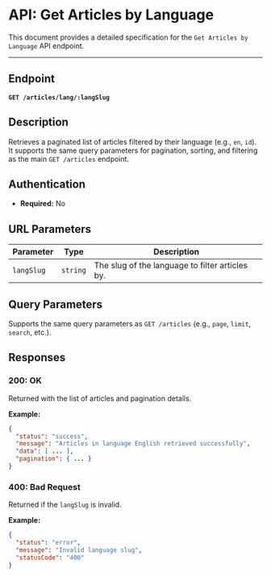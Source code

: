 
# API: Get Articles by Language

This document provides a detailed specification for the `Get Articles by Language` API endpoint.

---

## Endpoint

**`GET /articles/lang/:langSlug`**

## Description

Retrieves a paginated list of articles filtered by their language (e.g., `en`, `id`). It supports the same query parameters for pagination, sorting, and filtering as the main `GET /articles` endpoint.

## Authentication

- **Required:** No

## URL Parameters

| Parameter  | Type     | Description                                        |
|------------|----------|----------------------------------------------------|
| `langSlug` | `string` | The slug of the language to filter articles by.    |

## Query Parameters

Supports the same query parameters as `GET /articles` (e.g., `page`, `limit`, `search`, etc.).

## Responses

### 200: OK

Returned with the list of articles and pagination details.

**Example:**
```json
{
  "status": "success",
  "message": "Articles in language English retrieved successfully",
  "data": [ ... ],
  "pagination": { ... }
}
```

### 400: Bad Request

Returned if the `langSlug` is invalid.

**Example:**
```json
{
  "status": "error",
  "message": "Invalid language slug",
  "statusCode": "400"
}
```
